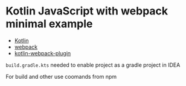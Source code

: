 Kotlin JavaScript with webpack minimal example
=============================

* [Kotlin](https://kotlinlang.org)
* [webpack](https://webpack.js.org)
* [kotlin-webpack-plugin](https://www.npmjs.com/package/@jetbrains/kotlin-webpack-plugin)

`build.gradle.kts` needed to enable project as a gradle project in IDEA

For build and other use coomands from npm
